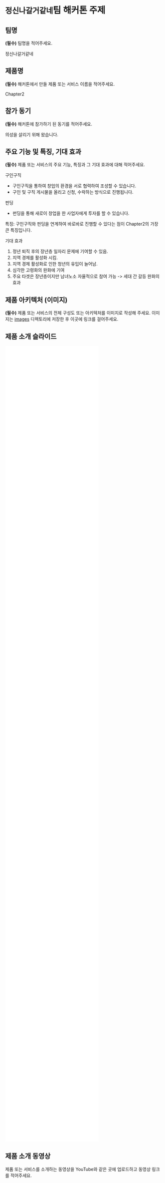 # `정신나갈거같네`팀 해커톤 주제

## 팀명

**(필수)** 팀명을 적어주세요.

정신나갈거같네

## 제품명

**(필수)** 해커톤에서 만들 제품 또는 서비스 이름을 적어주세요.

Chapter2

## 참가 동기

**(필수)** 해커톤에 참가하기 된 동기를 적어주세요.

의성을 살리기 위해 왔습니다.

## 주요 기능 및 특징, 기대 효과

**(필수)** 제품 또는 서비스의 주요 기능, 특징과 그 기대 효과에 대해 적어주세요.

구인구직
- 구인구직을 통하여 창업의 환경을 서로 협력하여 조성할 수 있습니다.
- 구인 및 구직 게시물을 올리고 신청, 수락하는 방식으로 진행됩니다.

펀딩
- 펀딩을 통해 새로이 창업을 한 사업자에게 투자를 할 수 있습니다.

특징: 구인구직와 펀딩을 연계하여 바로바로 진행할 수 있다는 점이 Chapter2의 가장 큰 특징입니다.

기대 효과
1. 정년 퇴직 후의 장년층 일자리 문제에 기여할 수 있음.
2. 지역 경제를 활성화 시킴.
3. 지역 경제 활성화로 인한 청년의 유입이 늘어남.
4. 심각한 고령화의 완화에 기여
5. 주요 타겟은 장년층이지만 남녀노소 자율적으로 참여 가능 -> 세대 간 갈등 완화의 효과

## 제품 아키텍처 (이미지)

**(필수)** 제품 또는 서비스의 전체 구성도 또는 아키텍처를 이미지로 작성해 주세요. 이미지는 [images](./images) 디렉토리에 저장한 후 이곳에 링크를 걸어주세요.

## 제품 소개 슬라이드

![1.pdf](decks/1.pdf)
![2.pdf](decks/2.pdf)
![3.pdf](decks/3.pdf)
![4.pdf](decks/4.pdf)
![5.pdf](decks/5.pdf)
![6.pdf](decks/6.pdf)
![7.pdf](decks/7.pdf)
![8.pdf](decks/8.pdf)
![9.pdf](decks/9.pdf)
![10.pdf](decks/10.pdf)
![11.pdf](decks/11.pdf)
![12.pdf](decks/12.pdf)
![13.pdf](decks/13.pdf)
![14.pdf](decks/14.pdf)
![15.pdf](decks/15.pdf)
![16.pdf](decks/16.pdf)
![17.pdf](decks/17.pdf)

## 제품 소개 동영상

제품 또는 서비스를 소개하는 동영상을 YouTube와 같은 곳에 업로드하고 동영상 링크를 적어주세요.

